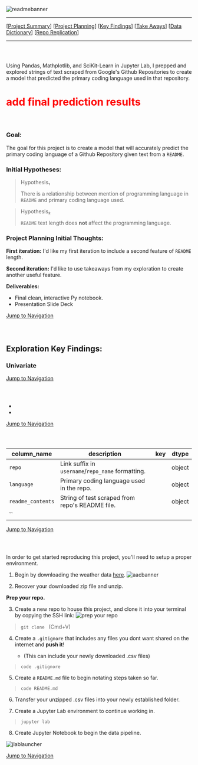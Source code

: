 ![readmebanner]()

___

<a id='navigation'></a>

[[Project Summary](#project-summary)]
[[Project Planning](#project-planning)]
[[Key Findings](#key-findings)]
[[Take Aways](#take-aways)]
[[Data Dictionary](#data-dictionary)]
[[Repo Replication](#repo-replication)]

___
<a name="project-summary"></a><h1><img src=""/></h1>



Using Pandas, Mathplotlib, and SciKit-Learn in Jupyter Lab, I prepped and explored strings of text scraped from Google's Github Repositories to create a model that predicted the primary coding language used in that repository.
# <span style="color:red">add final prediction results</span>



<a name="project-planning"></a><h1><img src=""/></h1>
### Goal: 
The goal for this project is to create a model that will accurately predict the primary coding language of a Github Repository given text from a `README`.

### Initial Hypotheses:

> Hypothesis₁
>
> There is a relationship between mention of programming language in `README` and primary coding language used.
    
> Hypothesis₂
>
> `README` text length does **not** affect the programming language.

    
### Project Planning Initial Thoughts:
**First iteration:**
I'd like my first iteration to include a second feature of `README` length. 

**Second iteration:**
I'd like to use takeaways from my exploration to create another useful feature.

**Deliverables:**
- Final clean, interactive Py notebook.
- Presentation Slide Deck

    
    
[Jump to Navigation](#navigation)

<a name="key-findings"></a><h1><img src=""/></h1>

## Exploration Key Findings:
### Univariate




    
[Jump to Navigation](#navigation)

<a name="take-aways"></a><h1><img src=""/></h1>

- 
- 



[Jump to Navigation](#navigation)

<a name="data-dictionary"></a><h1><img src=""/></h1>

| column_name     | description                                                           | key                          | dtype  |
|-----------------|-----------------------------------------------------------------------|------------------------------|--------|
| `repo`          | Link suffix in `username`/`repo_name` formatting.                     |                              | object |
| `language`      | Primary coding language used in the repo.                             |                              | object |
| `readme_contents`| String of test scraped from repo's README file.                      |                              | object |
| ``           |                                  |                              |   |





[Jump to Navigation](#navigation)

<a name="repo-replication"></a><h1><img src=""/></h1>

In order to get started reproducing this project, you'll need to setup a proper environment.

1. Begin by downloading the weather data [here](https://www.kaggle.com/berkeleyearth/climate-change-earth-surface-temperature-data).
![aacbanner](https://i.pinimg.com/originals/de/1b/51/de1b51677d5511963d8db44b964c6fbe.png)    







2. Recover your downloaded zip file and unzip.

**Prep your repo.**

3. Create a new repo to house this project, and clone it into your terminal by copying the SSH link:
    ![prep your repo]()
> <code>git clone </code> (Cmd+V)
    

4. Create a `.gitignore` that includes any files you dont want shared on the internet and **push it**! 
    
    - (This can include your newly downloaded .csv files)
> <code>code .gitignore</code>



5. Create a `README.md` file to begin notating steps taken so far.
    
><code>code README.md</code>


6. Transfer your unzipped .csv files into your newly established folder.


7. Create a Jupyter Lab environment to continue working in.
> <code>jupyter lab</code>


8. Create Jupyter Notebook to begin the data pipeline. 

![jlablauncher](https://i.pinimg.com/originals/98/92/c5/9892c5042934750b5ba073f2d49f6184.png)
    




[Jump to Navigation](#navigation)









































